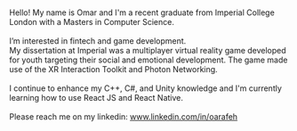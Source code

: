 <br />Hello! My name is Omar and I'm a recent graduate from Imperial College London with a Masters in Computer Science. 
<br />
<br />I’m interested in fintech and game development.
<br />My dissertation at Imperial was a multiplayer virtual reality game developed for youth targeting their social and emotional development. The game made use of the XR Interaction Toolkit and Photon Networking.
<br />
<br />I continue to enhance my C++, C#, and Unity knowledge and I'm currently learning how to use React JS and React Native.
<br />
<br />Please reach me on my linkedin: www.linkedin.com/in/oarafeh

<!---
ozata96/ozata96 is a ✨ special ✨ repository because its `README.md` (this file) appears on your GitHub profile.
You can click the Preview link to take a look at your changes.
--->
